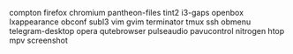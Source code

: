 compton
firefox
chromium
pantheon-files
tint2
i3-gaps
openbox
lxappearance
obconf
subl3
vim
gvim
terminator
tmux
ssh
obmenu
telegram-desktop
opera
qutebrowser
pulseaudio
pavucontrol
nitrogen
htop
mpv
screenshot
